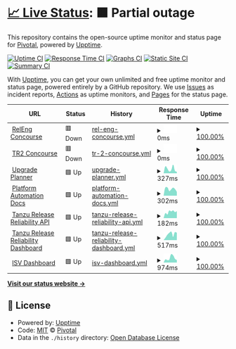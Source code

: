 # [📈 Live Status](https://releen.github.io): <!--live status--> **🟧 Partial outage**

This repository contains the open-source uptime monitor and status page for [Pivotal](https://pivotal.io/), powered by [Upptime](https://github.com/upptime/upptime).

[![Uptime CI](https://github.com/releen/upptime/workflows/Uptime%20CI/badge.svg)](https://github.com/upptime/upptime/actions?query=workflow%3A%22Uptime+CI%22)
[![Response Time CI](https://github.com/releen/upptime/workflows/Response%20Time%20CI/badge.svg)](https://github.com/upptime/upptime/actions?query=workflow%3A%22Response+Time+CI%22)
[![Graphs CI](https://github.com/releen/upptime/workflows/Graphs%20CI/badge.svg)](https://github.com/upptime/upptime/actions?query=workflow%3A%22Graphs+CI%22)
[![Static Site CI](https://github.com/releen/upptime/workflows/Static%20Site%20CI/badge.svg)](https://github.com/upptime/upptime/actions?query=workflow%3A%22Static+Site+CI%22)
[![Summary CI](https://github.com/releen/upptime/workflows/Summary%20CI/badge.svg)](https://github.com/upptime/upptime/actions?query=workflow%3A%22Summary+CI%22)

With [Upptime](https://upptime.js.org), you can get your own unlimited and free uptime monitor and status page, powered entirely by a GitHub repository. We use [Issues](https://github.com/pivotal/upptime/issues) as incident reports, [Actions](https://github.com/pivotal/upptime/actions) as uptime monitors, and [Pages](https://pivotal.github.io/upptime) for the status page.

<!--start: status pages-->
<!-- This summary is generated by Upptime (https://github.com/upptime/upptime) -->
<!-- Do not edit this manually, your changes will be overwritten -->
<!-- prettier-ignore -->
| URL | Status | History | Response Time | Uptime |
| --- | ------ | ------- | ------------- | ------ |
| <img alt="" src="https://favicons.githubusercontent.com/releng.ci.cf-app.com" height="13"> [RelEng Concourse](https://releng.ci.cf-app.com) | 🟥 Down | [rel-eng-concourse.yml](https://github.com/releen/upptime/commits/HEAD/history/rel-eng-concourse.yml) | <details><summary><img alt="Response time graph" src="./graphs/rel-eng-concourse/response-time-week.png" height="20"> 0ms</summary><br><a href="https://upptime.ppxp.team/history/rel-eng-concourse"><img alt="Response time 294" src="https://img.shields.io/endpoint?url=https%3A%2F%2Fraw.githubusercontent.com%2Freleen%2Fupptime%2FHEAD%2Fapi%2Frel-eng-concourse%2Fresponse-time.json"></a><br><a href="https://upptime.ppxp.team/history/rel-eng-concourse"><img alt="24-hour response time 0" src="https://img.shields.io/endpoint?url=https%3A%2F%2Fraw.githubusercontent.com%2Freleen%2Fupptime%2FHEAD%2Fapi%2Frel-eng-concourse%2Fresponse-time-day.json"></a><br><a href="https://upptime.ppxp.team/history/rel-eng-concourse"><img alt="7-day response time 0" src="https://img.shields.io/endpoint?url=https%3A%2F%2Fraw.githubusercontent.com%2Freleen%2Fupptime%2FHEAD%2Fapi%2Frel-eng-concourse%2Fresponse-time-week.json"></a><br><a href="https://upptime.ppxp.team/history/rel-eng-concourse"><img alt="30-day response time 246" src="https://img.shields.io/endpoint?url=https%3A%2F%2Fraw.githubusercontent.com%2Freleen%2Fupptime%2FHEAD%2Fapi%2Frel-eng-concourse%2Fresponse-time-month.json"></a><br><a href="https://upptime.ppxp.team/history/rel-eng-concourse"><img alt="1-year response time 290" src="https://img.shields.io/endpoint?url=https%3A%2F%2Fraw.githubusercontent.com%2Freleen%2Fupptime%2FHEAD%2Fapi%2Frel-eng-concourse%2Fresponse-time-year.json"></a></details> | <details><summary><a href="https://upptime.ppxp.team/history/rel-eng-concourse">100.00%</a></summary><a href="https://upptime.ppxp.team/history/rel-eng-concourse"><img alt="All-time uptime 100.00%" src="https://img.shields.io/endpoint?url=https%3A%2F%2Fraw.githubusercontent.com%2Freleen%2Fupptime%2FHEAD%2Fapi%2Frel-eng-concourse%2Fuptime.json"></a><br><a href="https://upptime.ppxp.team/history/rel-eng-concourse"><img alt="24-hour uptime 100.00%" src="https://img.shields.io/endpoint?url=https%3A%2F%2Fraw.githubusercontent.com%2Freleen%2Fupptime%2FHEAD%2Fapi%2Frel-eng-concourse%2Fuptime-day.json"></a><br><a href="https://upptime.ppxp.team/history/rel-eng-concourse"><img alt="7-day uptime 100.00%" src="https://img.shields.io/endpoint?url=https%3A%2F%2Fraw.githubusercontent.com%2Freleen%2Fupptime%2FHEAD%2Fapi%2Frel-eng-concourse%2Fuptime-week.json"></a><br><a href="https://upptime.ppxp.team/history/rel-eng-concourse"><img alt="30-day uptime 100.00%" src="https://img.shields.io/endpoint?url=https%3A%2F%2Fraw.githubusercontent.com%2Freleen%2Fupptime%2FHEAD%2Fapi%2Frel-eng-concourse%2Fuptime-month.json"></a><br><a href="https://upptime.ppxp.team/history/rel-eng-concourse"><img alt="1-year uptime 100.00%" src="https://img.shields.io/endpoint?url=https%3A%2F%2Fraw.githubusercontent.com%2Freleen%2Fupptime%2FHEAD%2Fapi%2Frel-eng-concourse%2Fuptime-year.json"></a></details>
| <img alt="" src="https://favicons.githubusercontent.com/ci.prs.releng.rocks" height="13"> [TR2 Concourse](https://ci.prs.releng.rocks) | 🟥 Down | [tr-2-concourse.yml](https://github.com/releen/upptime/commits/HEAD/history/tr-2-concourse.yml) | <details><summary><img alt="Response time graph" src="./graphs/tr-2-concourse/response-time-week.png" height="20"> 0ms</summary><br><a href="https://upptime.ppxp.team/history/tr-2-concourse"><img alt="Response time 292" src="https://img.shields.io/endpoint?url=https%3A%2F%2Fraw.githubusercontent.com%2Freleen%2Fupptime%2FHEAD%2Fapi%2Ftr-2-concourse%2Fresponse-time.json"></a><br><a href="https://upptime.ppxp.team/history/tr-2-concourse"><img alt="24-hour response time 0" src="https://img.shields.io/endpoint?url=https%3A%2F%2Fraw.githubusercontent.com%2Freleen%2Fupptime%2FHEAD%2Fapi%2Ftr-2-concourse%2Fresponse-time-day.json"></a><br><a href="https://upptime.ppxp.team/history/tr-2-concourse"><img alt="7-day response time 0" src="https://img.shields.io/endpoint?url=https%3A%2F%2Fraw.githubusercontent.com%2Freleen%2Fupptime%2FHEAD%2Fapi%2Ftr-2-concourse%2Fresponse-time-week.json"></a><br><a href="https://upptime.ppxp.team/history/tr-2-concourse"><img alt="30-day response time 0" src="https://img.shields.io/endpoint?url=https%3A%2F%2Fraw.githubusercontent.com%2Freleen%2Fupptime%2FHEAD%2Fapi%2Ftr-2-concourse%2Fresponse-time-month.json"></a><br><a href="https://upptime.ppxp.team/history/tr-2-concourse"><img alt="1-year response time 281" src="https://img.shields.io/endpoint?url=https%3A%2F%2Fraw.githubusercontent.com%2Freleen%2Fupptime%2FHEAD%2Fapi%2Ftr-2-concourse%2Fresponse-time-year.json"></a></details> | <details><summary><a href="https://upptime.ppxp.team/history/tr-2-concourse">100.00%</a></summary><a href="https://upptime.ppxp.team/history/tr-2-concourse"><img alt="All-time uptime 100.00%" src="https://img.shields.io/endpoint?url=https%3A%2F%2Fraw.githubusercontent.com%2Freleen%2Fupptime%2FHEAD%2Fapi%2Ftr-2-concourse%2Fuptime.json"></a><br><a href="https://upptime.ppxp.team/history/tr-2-concourse"><img alt="24-hour uptime 100.00%" src="https://img.shields.io/endpoint?url=https%3A%2F%2Fraw.githubusercontent.com%2Freleen%2Fupptime%2FHEAD%2Fapi%2Ftr-2-concourse%2Fuptime-day.json"></a><br><a href="https://upptime.ppxp.team/history/tr-2-concourse"><img alt="7-day uptime 100.00%" src="https://img.shields.io/endpoint?url=https%3A%2F%2Fraw.githubusercontent.com%2Freleen%2Fupptime%2FHEAD%2Fapi%2Ftr-2-concourse%2Fuptime-week.json"></a><br><a href="https://upptime.ppxp.team/history/tr-2-concourse"><img alt="30-day uptime 100.00%" src="https://img.shields.io/endpoint?url=https%3A%2F%2Fraw.githubusercontent.com%2Freleen%2Fupptime%2FHEAD%2Fapi%2Ftr-2-concourse%2Fuptime-month.json"></a><br><a href="https://upptime.ppxp.team/history/tr-2-concourse"><img alt="1-year uptime 100.00%" src="https://img.shields.io/endpoint?url=https%3A%2F%2Fraw.githubusercontent.com%2Freleen%2Fupptime%2FHEAD%2Fapi%2Ftr-2-concourse%2Fuptime-year.json"></a></details>
| <img alt="" src="https://favicons.githubusercontent.com/upgrade-planner.pivotal.io" height="13"> [Upgrade Planner](https://upgrade-planner.pivotal.io) | 🟩 Up | [upgrade-planner.yml](https://github.com/releen/upptime/commits/HEAD/history/upgrade-planner.yml) | <details><summary><img alt="Response time graph" src="./graphs/upgrade-planner/response-time-week.png" height="20"> 327ms</summary><br><a href="https://upptime.ppxp.team/history/upgrade-planner"><img alt="Response time 460" src="https://img.shields.io/endpoint?url=https%3A%2F%2Fraw.githubusercontent.com%2Freleen%2Fupptime%2FHEAD%2Fapi%2Fupgrade-planner%2Fresponse-time.json"></a><br><a href="https://upptime.ppxp.team/history/upgrade-planner"><img alt="24-hour response time 159" src="https://img.shields.io/endpoint?url=https%3A%2F%2Fraw.githubusercontent.com%2Freleen%2Fupptime%2FHEAD%2Fapi%2Fupgrade-planner%2Fresponse-time-day.json"></a><br><a href="https://upptime.ppxp.team/history/upgrade-planner"><img alt="7-day response time 327" src="https://img.shields.io/endpoint?url=https%3A%2F%2Fraw.githubusercontent.com%2Freleen%2Fupptime%2FHEAD%2Fapi%2Fupgrade-planner%2Fresponse-time-week.json"></a><br><a href="https://upptime.ppxp.team/history/upgrade-planner"><img alt="30-day response time 459" src="https://img.shields.io/endpoint?url=https%3A%2F%2Fraw.githubusercontent.com%2Freleen%2Fupptime%2FHEAD%2Fapi%2Fupgrade-planner%2Fresponse-time-month.json"></a><br><a href="https://upptime.ppxp.team/history/upgrade-planner"><img alt="1-year response time 452" src="https://img.shields.io/endpoint?url=https%3A%2F%2Fraw.githubusercontent.com%2Freleen%2Fupptime%2FHEAD%2Fapi%2Fupgrade-planner%2Fresponse-time-year.json"></a></details> | <details><summary><a href="https://upptime.ppxp.team/history/upgrade-planner">100.00%</a></summary><a href="https://upptime.ppxp.team/history/upgrade-planner"><img alt="All-time uptime 100.00%" src="https://img.shields.io/endpoint?url=https%3A%2F%2Fraw.githubusercontent.com%2Freleen%2Fupptime%2FHEAD%2Fapi%2Fupgrade-planner%2Fuptime.json"></a><br><a href="https://upptime.ppxp.team/history/upgrade-planner"><img alt="24-hour uptime 100.00%" src="https://img.shields.io/endpoint?url=https%3A%2F%2Fraw.githubusercontent.com%2Freleen%2Fupptime%2FHEAD%2Fapi%2Fupgrade-planner%2Fuptime-day.json"></a><br><a href="https://upptime.ppxp.team/history/upgrade-planner"><img alt="7-day uptime 100.00%" src="https://img.shields.io/endpoint?url=https%3A%2F%2Fraw.githubusercontent.com%2Freleen%2Fupptime%2FHEAD%2Fapi%2Fupgrade-planner%2Fuptime-week.json"></a><br><a href="https://upptime.ppxp.team/history/upgrade-planner"><img alt="30-day uptime 100.00%" src="https://img.shields.io/endpoint?url=https%3A%2F%2Fraw.githubusercontent.com%2Freleen%2Fupptime%2FHEAD%2Fapi%2Fupgrade-planner%2Fuptime-month.json"></a><br><a href="https://upptime.ppxp.team/history/upgrade-planner"><img alt="1-year uptime 100.00%" src="https://img.shields.io/endpoint?url=https%3A%2F%2Fraw.githubusercontent.com%2Freleen%2Fupptime%2FHEAD%2Fapi%2Fupgrade-planner%2Fuptime-year.json"></a></details>
| <img alt="" src="https://favicons.githubusercontent.com/platform-automation.ci.cf-app.com" height="13"> [Platform Automation Docs](https://platform-automation.ci.cf-app.com) | 🟩 Up | [platform-automation-docs.yml](https://github.com/releen/upptime/commits/HEAD/history/platform-automation-docs.yml) | <details><summary><img alt="Response time graph" src="./graphs/platform-automation-docs/response-time-week.png" height="20"> 302ms</summary><br><a href="https://upptime.ppxp.team/history/platform-automation-docs"><img alt="Response time 368" src="https://img.shields.io/endpoint?url=https%3A%2F%2Fraw.githubusercontent.com%2Freleen%2Fupptime%2FHEAD%2Fapi%2Fplatform-automation-docs%2Fresponse-time.json"></a><br><a href="https://upptime.ppxp.team/history/platform-automation-docs"><img alt="24-hour response time 222" src="https://img.shields.io/endpoint?url=https%3A%2F%2Fraw.githubusercontent.com%2Freleen%2Fupptime%2FHEAD%2Fapi%2Fplatform-automation-docs%2Fresponse-time-day.json"></a><br><a href="https://upptime.ppxp.team/history/platform-automation-docs"><img alt="7-day response time 302" src="https://img.shields.io/endpoint?url=https%3A%2F%2Fraw.githubusercontent.com%2Freleen%2Fupptime%2FHEAD%2Fapi%2Fplatform-automation-docs%2Fresponse-time-week.json"></a><br><a href="https://upptime.ppxp.team/history/platform-automation-docs"><img alt="30-day response time 338" src="https://img.shields.io/endpoint?url=https%3A%2F%2Fraw.githubusercontent.com%2Freleen%2Fupptime%2FHEAD%2Fapi%2Fplatform-automation-docs%2Fresponse-time-month.json"></a><br><a href="https://upptime.ppxp.team/history/platform-automation-docs"><img alt="1-year response time 368" src="https://img.shields.io/endpoint?url=https%3A%2F%2Fraw.githubusercontent.com%2Freleen%2Fupptime%2FHEAD%2Fapi%2Fplatform-automation-docs%2Fresponse-time-year.json"></a></details> | <details><summary><a href="https://upptime.ppxp.team/history/platform-automation-docs">100.00%</a></summary><a href="https://upptime.ppxp.team/history/platform-automation-docs"><img alt="All-time uptime 100.00%" src="https://img.shields.io/endpoint?url=https%3A%2F%2Fraw.githubusercontent.com%2Freleen%2Fupptime%2FHEAD%2Fapi%2Fplatform-automation-docs%2Fuptime.json"></a><br><a href="https://upptime.ppxp.team/history/platform-automation-docs"><img alt="24-hour uptime 100.00%" src="https://img.shields.io/endpoint?url=https%3A%2F%2Fraw.githubusercontent.com%2Freleen%2Fupptime%2FHEAD%2Fapi%2Fplatform-automation-docs%2Fuptime-day.json"></a><br><a href="https://upptime.ppxp.team/history/platform-automation-docs"><img alt="7-day uptime 100.00%" src="https://img.shields.io/endpoint?url=https%3A%2F%2Fraw.githubusercontent.com%2Freleen%2Fupptime%2FHEAD%2Fapi%2Fplatform-automation-docs%2Fuptime-week.json"></a><br><a href="https://upptime.ppxp.team/history/platform-automation-docs"><img alt="30-day uptime 100.00%" src="https://img.shields.io/endpoint?url=https%3A%2F%2Fraw.githubusercontent.com%2Freleen%2Fupptime%2FHEAD%2Fapi%2Fplatform-automation-docs%2Fuptime-month.json"></a><br><a href="https://upptime.ppxp.team/history/platform-automation-docs"><img alt="1-year uptime 100.00%" src="https://img.shields.io/endpoint?url=https%3A%2F%2Fraw.githubusercontent.com%2Freleen%2Fupptime%2FHEAD%2Fapi%2Fplatform-automation-docs%2Fuptime-year.json"></a></details>
| <img alt="" src="https://favicons.githubusercontent.com/core-api.tr2.io" height="13"> [Tanzu Release Reliability API](https://core-api.tr2.io) | 🟩 Up | [tanzu-release-reliability-api.yml](https://github.com/releen/upptime/commits/HEAD/history/tanzu-release-reliability-api.yml) | <details><summary><img alt="Response time graph" src="./graphs/tanzu-release-reliability-api/response-time-week.png" height="20"> 182ms</summary><br><a href="https://upptime.ppxp.team/history/tanzu-release-reliability-api"><img alt="Response time 178" src="https://img.shields.io/endpoint?url=https%3A%2F%2Fraw.githubusercontent.com%2Freleen%2Fupptime%2FHEAD%2Fapi%2Ftanzu-release-reliability-api%2Fresponse-time.json"></a><br><a href="https://upptime.ppxp.team/history/tanzu-release-reliability-api"><img alt="24-hour response time 186" src="https://img.shields.io/endpoint?url=https%3A%2F%2Fraw.githubusercontent.com%2Freleen%2Fupptime%2FHEAD%2Fapi%2Ftanzu-release-reliability-api%2Fresponse-time-day.json"></a><br><a href="https://upptime.ppxp.team/history/tanzu-release-reliability-api"><img alt="7-day response time 182" src="https://img.shields.io/endpoint?url=https%3A%2F%2Fraw.githubusercontent.com%2Freleen%2Fupptime%2FHEAD%2Fapi%2Ftanzu-release-reliability-api%2Fresponse-time-week.json"></a><br><a href="https://upptime.ppxp.team/history/tanzu-release-reliability-api"><img alt="30-day response time 187" src="https://img.shields.io/endpoint?url=https%3A%2F%2Fraw.githubusercontent.com%2Freleen%2Fupptime%2FHEAD%2Fapi%2Ftanzu-release-reliability-api%2Fresponse-time-month.json"></a><br><a href="https://upptime.ppxp.team/history/tanzu-release-reliability-api"><img alt="1-year response time 176" src="https://img.shields.io/endpoint?url=https%3A%2F%2Fraw.githubusercontent.com%2Freleen%2Fupptime%2FHEAD%2Fapi%2Ftanzu-release-reliability-api%2Fresponse-time-year.json"></a></details> | <details><summary><a href="https://upptime.ppxp.team/history/tanzu-release-reliability-api">100.00%</a></summary><a href="https://upptime.ppxp.team/history/tanzu-release-reliability-api"><img alt="All-time uptime 100.00%" src="https://img.shields.io/endpoint?url=https%3A%2F%2Fraw.githubusercontent.com%2Freleen%2Fupptime%2FHEAD%2Fapi%2Ftanzu-release-reliability-api%2Fuptime.json"></a><br><a href="https://upptime.ppxp.team/history/tanzu-release-reliability-api"><img alt="24-hour uptime 100.00%" src="https://img.shields.io/endpoint?url=https%3A%2F%2Fraw.githubusercontent.com%2Freleen%2Fupptime%2FHEAD%2Fapi%2Ftanzu-release-reliability-api%2Fuptime-day.json"></a><br><a href="https://upptime.ppxp.team/history/tanzu-release-reliability-api"><img alt="7-day uptime 100.00%" src="https://img.shields.io/endpoint?url=https%3A%2F%2Fraw.githubusercontent.com%2Freleen%2Fupptime%2FHEAD%2Fapi%2Ftanzu-release-reliability-api%2Fuptime-week.json"></a><br><a href="https://upptime.ppxp.team/history/tanzu-release-reliability-api"><img alt="30-day uptime 100.00%" src="https://img.shields.io/endpoint?url=https%3A%2F%2Fraw.githubusercontent.com%2Freleen%2Fupptime%2FHEAD%2Fapi%2Ftanzu-release-reliability-api%2Fuptime-month.json"></a><br><a href="https://upptime.ppxp.team/history/tanzu-release-reliability-api"><img alt="1-year uptime 100.00%" src="https://img.shields.io/endpoint?url=https%3A%2F%2Fraw.githubusercontent.com%2Freleen%2Fupptime%2FHEAD%2Fapi%2Ftanzu-release-reliability-api%2Fuptime-year.json"></a></details>
| <img alt="" src="https://favicons.githubusercontent.com/dashboard.tr2.io" height="13"> [Tanzu Release Reliability Dashboard](https://dashboard.tr2.io) | 🟩 Up | [tanzu-release-reliability-dashboard.yml](https://github.com/releen/upptime/commits/HEAD/history/tanzu-release-reliability-dashboard.yml) | <details><summary><img alt="Response time graph" src="./graphs/tanzu-release-reliability-dashboard/response-time-week.png" height="20"> 517ms</summary><br><a href="https://upptime.ppxp.team/history/tanzu-release-reliability-dashboard"><img alt="Response time 394" src="https://img.shields.io/endpoint?url=https%3A%2F%2Fraw.githubusercontent.com%2Freleen%2Fupptime%2FHEAD%2Fapi%2Ftanzu-release-reliability-dashboard%2Fresponse-time.json"></a><br><a href="https://upptime.ppxp.team/history/tanzu-release-reliability-dashboard"><img alt="24-hour response time 944" src="https://img.shields.io/endpoint?url=https%3A%2F%2Fraw.githubusercontent.com%2Freleen%2Fupptime%2FHEAD%2Fapi%2Ftanzu-release-reliability-dashboard%2Fresponse-time-day.json"></a><br><a href="https://upptime.ppxp.team/history/tanzu-release-reliability-dashboard"><img alt="7-day response time 517" src="https://img.shields.io/endpoint?url=https%3A%2F%2Fraw.githubusercontent.com%2Freleen%2Fupptime%2FHEAD%2Fapi%2Ftanzu-release-reliability-dashboard%2Fresponse-time-week.json"></a><br><a href="https://upptime.ppxp.team/history/tanzu-release-reliability-dashboard"><img alt="30-day response time 404" src="https://img.shields.io/endpoint?url=https%3A%2F%2Fraw.githubusercontent.com%2Freleen%2Fupptime%2FHEAD%2Fapi%2Ftanzu-release-reliability-dashboard%2Fresponse-time-month.json"></a><br><a href="https://upptime.ppxp.team/history/tanzu-release-reliability-dashboard"><img alt="1-year response time 390" src="https://img.shields.io/endpoint?url=https%3A%2F%2Fraw.githubusercontent.com%2Freleen%2Fupptime%2FHEAD%2Fapi%2Ftanzu-release-reliability-dashboard%2Fresponse-time-year.json"></a></details> | <details><summary><a href="https://upptime.ppxp.team/history/tanzu-release-reliability-dashboard">100.00%</a></summary><a href="https://upptime.ppxp.team/history/tanzu-release-reliability-dashboard"><img alt="All-time uptime 100.00%" src="https://img.shields.io/endpoint?url=https%3A%2F%2Fraw.githubusercontent.com%2Freleen%2Fupptime%2FHEAD%2Fapi%2Ftanzu-release-reliability-dashboard%2Fuptime.json"></a><br><a href="https://upptime.ppxp.team/history/tanzu-release-reliability-dashboard"><img alt="24-hour uptime 100.00%" src="https://img.shields.io/endpoint?url=https%3A%2F%2Fraw.githubusercontent.com%2Freleen%2Fupptime%2FHEAD%2Fapi%2Ftanzu-release-reliability-dashboard%2Fuptime-day.json"></a><br><a href="https://upptime.ppxp.team/history/tanzu-release-reliability-dashboard"><img alt="7-day uptime 100.00%" src="https://img.shields.io/endpoint?url=https%3A%2F%2Fraw.githubusercontent.com%2Freleen%2Fupptime%2FHEAD%2Fapi%2Ftanzu-release-reliability-dashboard%2Fuptime-week.json"></a><br><a href="https://upptime.ppxp.team/history/tanzu-release-reliability-dashboard"><img alt="30-day uptime 100.00%" src="https://img.shields.io/endpoint?url=https%3A%2F%2Fraw.githubusercontent.com%2Freleen%2Fupptime%2FHEAD%2Fapi%2Ftanzu-release-reliability-dashboard%2Fuptime-month.json"></a><br><a href="https://upptime.ppxp.team/history/tanzu-release-reliability-dashboard"><img alt="1-year uptime 100.00%" src="https://img.shields.io/endpoint?url=https%3A%2F%2Fraw.githubusercontent.com%2Freleen%2Fupptime%2FHEAD%2Fapi%2Ftanzu-release-reliability-dashboard%2Fuptime-year.json"></a></details>
| <img alt="" src="https://favicons.githubusercontent.com/auth.isv.ci" height="13"> [ISV Dashboard](https://auth.isv.ci) | 🟩 Up | [isv-dashboard.yml](https://github.com/releen/upptime/commits/HEAD/history/isv-dashboard.yml) | <details><summary><img alt="Response time graph" src="./graphs/isv-dashboard/response-time-week.png" height="20"> 974ms</summary><br><a href="https://upptime.ppxp.team/history/isv-dashboard"><img alt="Response time 1047" src="https://img.shields.io/endpoint?url=https%3A%2F%2Fraw.githubusercontent.com%2Freleen%2Fupptime%2FHEAD%2Fapi%2Fisv-dashboard%2Fresponse-time.json"></a><br><a href="https://upptime.ppxp.team/history/isv-dashboard"><img alt="24-hour response time 770" src="https://img.shields.io/endpoint?url=https%3A%2F%2Fraw.githubusercontent.com%2Freleen%2Fupptime%2FHEAD%2Fapi%2Fisv-dashboard%2Fresponse-time-day.json"></a><br><a href="https://upptime.ppxp.team/history/isv-dashboard"><img alt="7-day response time 974" src="https://img.shields.io/endpoint?url=https%3A%2F%2Fraw.githubusercontent.com%2Freleen%2Fupptime%2FHEAD%2Fapi%2Fisv-dashboard%2Fresponse-time-week.json"></a><br><a href="https://upptime.ppxp.team/history/isv-dashboard"><img alt="30-day response time 956" src="https://img.shields.io/endpoint?url=https%3A%2F%2Fraw.githubusercontent.com%2Freleen%2Fupptime%2FHEAD%2Fapi%2Fisv-dashboard%2Fresponse-time-month.json"></a><br><a href="https://upptime.ppxp.team/history/isv-dashboard"><img alt="1-year response time 1062" src="https://img.shields.io/endpoint?url=https%3A%2F%2Fraw.githubusercontent.com%2Freleen%2Fupptime%2FHEAD%2Fapi%2Fisv-dashboard%2Fresponse-time-year.json"></a></details> | <details><summary><a href="https://upptime.ppxp.team/history/isv-dashboard">100.00%</a></summary><a href="https://upptime.ppxp.team/history/isv-dashboard"><img alt="All-time uptime 100.00%" src="https://img.shields.io/endpoint?url=https%3A%2F%2Fraw.githubusercontent.com%2Freleen%2Fupptime%2FHEAD%2Fapi%2Fisv-dashboard%2Fuptime.json"></a><br><a href="https://upptime.ppxp.team/history/isv-dashboard"><img alt="24-hour uptime 100.00%" src="https://img.shields.io/endpoint?url=https%3A%2F%2Fraw.githubusercontent.com%2Freleen%2Fupptime%2FHEAD%2Fapi%2Fisv-dashboard%2Fuptime-day.json"></a><br><a href="https://upptime.ppxp.team/history/isv-dashboard"><img alt="7-day uptime 100.00%" src="https://img.shields.io/endpoint?url=https%3A%2F%2Fraw.githubusercontent.com%2Freleen%2Fupptime%2FHEAD%2Fapi%2Fisv-dashboard%2Fuptime-week.json"></a><br><a href="https://upptime.ppxp.team/history/isv-dashboard"><img alt="30-day uptime 100.00%" src="https://img.shields.io/endpoint?url=https%3A%2F%2Fraw.githubusercontent.com%2Freleen%2Fupptime%2FHEAD%2Fapi%2Fisv-dashboard%2Fuptime-month.json"></a><br><a href="https://upptime.ppxp.team/history/isv-dashboard"><img alt="1-year uptime 100.00%" src="https://img.shields.io/endpoint?url=https%3A%2F%2Fraw.githubusercontent.com%2Freleen%2Fupptime%2FHEAD%2Fapi%2Fisv-dashboard%2Fuptime-year.json"></a></details>

<!--end: status pages-->

[**Visit our status website →**](https://upptime.ppxp.team)

## 📄 License

- Powered by: [Upptime](https://github.com/upptime/upptime)
- Code: [MIT](./LICENSE) © [Pivotal](https://pivotal.io/)
- Data in the `./history` directory: [Open Database License](https://opendatacommons.org/licenses/odbl/1-0/)
